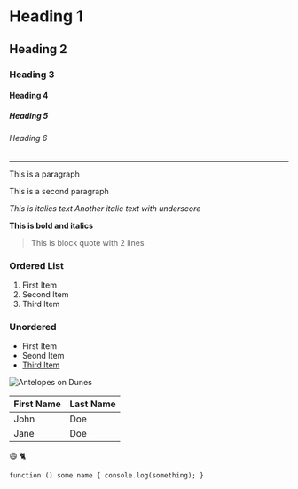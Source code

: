 # Heading 1
## Heading 2
### Heading 3
#### Heading 4
##### Heading 5
###### Heading 6

---

This is a paragraph

This is a second paragraph

*This is italics text* _Another italic text with underscore_

**This is bold and italics**

> This is block quote
with 2 lines

### Ordered List
1. First Item
2. Second Item
3. Third Item

### Unordered
- First Item
- Seond Item
- [Third Item](http://www.google.com)

![Antelopes on Dunes](https://cdn.pixabay.com/photo/2020/11/07/10/24/desert-5720527_960_720.jpg)

| First Name|Last Name|
|----|---|
|John| Doe|
|Jane| Doe|

😄
🐈

`function () some name {
  console.log(something);
}
`
